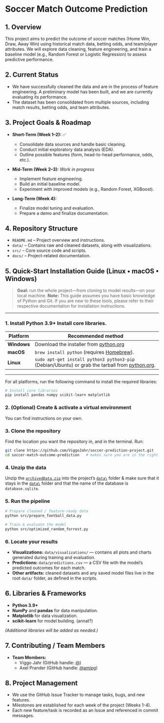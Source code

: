 # Soccer Match Outcome Prediction

## 1. Overview
This project aims to predict the outcome of soccer matches (Home Win, Draw, Away Win) using historical match data, betting odds, and team/player attributes. We will explore data cleaning, feature engineering, and train a baseline model (e.g., Random Forest or Logistic Regression) to assess predictive performance.

## 2. Current Status
- We have successfully cleaned the data and are in the process of feature engineering. A preliminary model has been built, and we are currently evaluating its performance.
- The dataset has been consolidated from multiple sources, including match results, betting odds, and team attributes. 
## 3. Project Goals & Roadmap
- **Short-Term (Week 1–2):** ✅
  - Consolidate data sources and handle basic cleaning.  
  - Conduct initial exploratory data analysis (EDA).  
  - Outline possible features (form, head-to-head performance, odds, etc.).

- **Mid-Term (Week 2–3):**  *Work in progress*
  - Implement feature engineering.  
  - Build an initial baseline model.  
  - Experiment with improved models (e.g., Random Forest, XGBoost).

- **Long-Term (Week 4):**  
  - Finalize model tuning and evaluation.  
  - Prepare a demo and finalize documentation.


## 4. Repository Structure
- `README.md` – Project overview and instructions.  
- `data/` – Contains raw and cleaned datasets, along with visualizations.  
- `src/` – Core source code and scripts.  
- `docs/` – Project-related documentation.  

## 5. Quick-Start Installation Guide (Linux • macOS • Windows)

> **Goal:** run the whole project—from cloning to model results—on your local machine.
> **Note:** This guide assumes you have basic knowledge of Python and Git. If you are new to these tools, please refer to their respective documentation for installation instructions.
---

### 1. Install Python 3.9+ Install core libraries.

| Platform  | Recommended method |
|-----------|--------------------|
| **Windows** | Download the installer from [python.org](https://www.python.org/downloads/windows/) |
| **macOS**   | `brew install python` (requires [Homebrew](https://brew.sh)). |
| **Linux**   | `sudo apt-get install python3 python3-pip` (Debian/Ubuntu) or grab the tarball from [python.org](https://www.python.org). |
---

For all platforms, run the following command to install the required libraries:

```bash
# Install core libraries
pip install pandas numpy scikit-learn matplotlib
```


### 2. (Optional) Create & activate a virtual environment
You can find instructions on your own.

### 3. Clone the repository
Find the location you want the repository in, and in the terminal. Run: 

```bash
git clone https://github.com/ViggoJahr/soccer-prediction-project.git
cd soccer-match-outcome-prediction   # makes sure you are in the right location.
```

### 4. Unzip the data 
Unzip the [`archivedData.zip`](/data/archivedData.zip)
 into the project’s [`data\`](/data)
 folder & make sure that it stays in the [`data\`](/data) folder and that the name of the database is `database.sqlite`.

### 5. Run the pipeline

```bash
# Prepare cleaned / feature-ready data
python src/prepare_football_data.py

# Train & evaluate the model
python src/optimized_random_forrest.py
```

### 6. Locate your results

- **Visualizations:** `data/visualizations/` — contains all plots and charts generated during training and evaluation.  
- **Predictions:** `data/predictions.csv` — a CSV file with the model’s predicted outcomes for each match.  
- **Other artifacts:** cleaned datasets and any saved model files live in the root `data/` folder, as defined in the scripts.



## 6. Libraries & Frameworks
- **Python 3.9+**
- **NumPy** and **pandas** for data manipulation.
- **Matplotlib** for data visualization.
- **scikit-learn** for model building. (annat?)

*(Additional libraries will be added as needed.)*

## 7. Contributing / Team Members
- **Team Members:**
  - Viggo Jahr (GitHub handle: [@](https://githost.kth.se/AUsername))
  - Axel Prander (GitHub handle: [@amjpg](https://githost.kth.se/BUsername))

## 8. Project Management
- We use the GitHub Issue Tracker to manage tasks, bugs, and new features.
- Milestones are established for each week of the project (Weeks 1-4).
- Each new feature/task is recorded as an Issue and referenced in commit messages.
